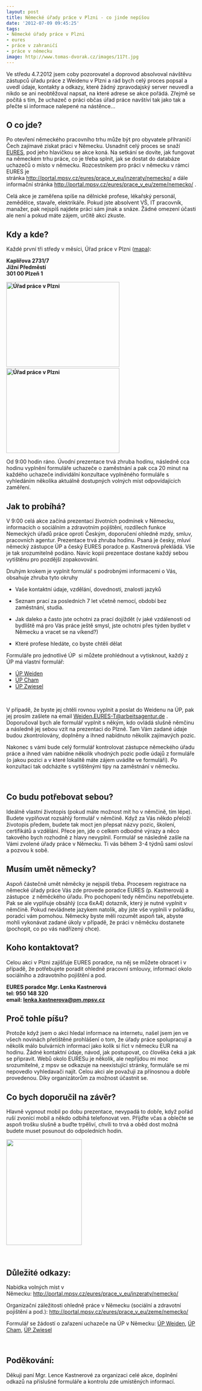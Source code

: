 ```yaml
---
layout: post
title: Německé úřady práce v Plzni - co jinde nepíšou
date: '2012-07-09 09:45:25'
tags:
- Německé úřady práce v Plzni
- eures
- práce v zahraničí
- práce v německu
image: http://www.tomas-dvorak.cz/images/117t.jpg
---
```

Ve středu 4.7.2012 jsem coby pozorovatel a doprovod absolvoval návštěvu zástupců úřadu práce z Weidenu v Plzni a rád bych celý proces popsal a uvedl údaje, kontakty a odkazy, které žádný zpravodajský server neuvedl a nikdo se ani neobtěžoval napsat, na které adrese se akce pořádá. Zřejmě se počítá s tím, že uchazeč o práci občas úřad práce navštíví tak jako tak a přečte si informace nalepené na nástěnce...

<h2>O co jde?</h2>
<p>Po otevření německého pracovního trhu může být pro obyvatele příhraničí Čech zajímavé získat práci v Německu. Usnadnit celý proces se snaží <a href="http://portal.mpsv.cz/eures/sit_eures">EURES</a>, pod jeho hlavičkou se akce koná. Na setkání se dovíte, jak fungovat na německém trhu práce, co je třeba splnit, jak se dostat do databáze uchazečů o místo v německu. Rozcestníkem pro práci v německu v rámci EURES je stránka <a href="http://portal.mpsv.cz/eures/prace_v_eu/inzeraty/nemecko/" target="_blank">http://portal.mpsv.cz/eures/prace_v_eu/inzeraty/nemecko/</a> a dále informační stránka <a href="http://portal.mpsv.cz/eures/prace_v_eu/zeme/nemecko/" target="_blank">http://portal.mpsv.cz/eures/prace_v_eu/zeme/nemecko/</a> .</p>
<p>Celá akce je zaměřena spíše na dělnické profese, lékařský personál, zemědělce, stavaře, elektrikáře. Pokud jste absolvent VŠ, IT pracovník, manažer, pak nejspíš najdete práci sám jinak a snáze. Žádné omezení účasti ale není a pokud máte zájem, určitě akci zkuste.</p>
<h2>Kdy a kde?</h2>
<p>Každé první tři středy v měsíci, Úřad práce v Plzni (<a href="https://maps.google.com/maps?q=Kapl%C3%AD%C5%99ova+2731,+Plze%C5%88-Ji%C5%BEn%C3%AD+P%C5%99edm%C4%9Bst%C3%AD,+%C4%8Cesk%C3%A1+republika&hl=cs&ie=UTF8&sll=49.747485,13.377604&sspn=0.180134,0.445976&oq=Kapl%C3%AD%C5%99ova+2731&t=h&hnear=Kapl%C3%AD%C5%99ova+2731%2F7,+301+00+Plze%C5%88-Ji%C5%BEn%C3%AD+P%C5%99edm%C4%9Bst%C3%AD,+%C4%8Cesk%C3%A1+republika&z=16" target="_blank">mapa</a>):</p>
<p><strong>Kaplířova 2731/7<br /> Jižní Předměstí<br /> 301 00 Plzeň 1</strong></p>
<p><strong><img src="http://www.tomas-dvorak.cz/images/117t.jpg" alt="Úřad práce v Plzni" width="300" height="225" />  <img src="http://www.tomas-dvorak.cz/images/118t.jpg" alt="Úřad práce v Plzni" width="300" height="225" /></strong></p>
<p>Od 9:00 hodin ráno. Úvodní prezentace trvá zhruba hodinu, následně cca hodinu vyplnění formuláře uchazeče o zaměstnání a pak cca 20 minut na každého uchazeče individální konzultace vyplněného formuláře s vyhledáním několika aktuálně dostupných volných míst odpovídajících zaměření.</p>
<h2>Jak to probíhá?</h2>
<p>V 9:00 celá akce začíná prezentací životních podmínek v Německu, informacích o sociálním a zdravotním pojištění, rozdílech funkce Nemeckých úřadů práce oproti Českým, doporučení ohledně mzdy, smluv, pracovních agentur. Prezentace trvá zhruba hodinu. Psaná je česky, mluví německý zástupce ÚP a český EURES poradce p. Kastnerová překládá. Vše je tak srozumitelně podáno. Navíc kopii prezentace dostane každý sebou vytištěnu pro pozdější zopakovování.</p>
<p>Druhým krokem je vyplnit formulář s podrobnými informacemi o Vás, obsahuje zhruba tyto okruhy</p>
<ul>
<li>
<p>Vaše kontaktní údaje, vzdělání, dovednosti, znalosti jazyků</p>
</li>
<li>
<p>Seznam prací za posledních 7 let včetně nemocí, období bez zaměstnání, studia.</p>
</li>
<li>
<p>Jak daleko a často jste ochotni za prací dojíždět (v jaké vzdálenosti od bydliště má pro Vás práce ještě smysl, jste ochotni přes týden bydlet v Německu a vracet se na víkend?)</p>
</li>
<li>
<p>Které profese hledáte, co byste chtěli dělat</p>
</li>
</ul>
<p>Formuláře pro jednotlivé ÚP  si můžete prohlédnout a vytisknout, každý z ÚP má vlastní formulář: </p>
<ul>
<li><a href="http://www.arbeitsagentur.de/nn_625204/Navigation/Dienststellen/RD-BY/Weiden/Agentur/Buerger/Arbeiten-in-der-Grenzregion/Arbeiten-in-der-Grenzregion-Nav.html%20">ÚP Weiden</a></li>
<li><a href="http://www.tomas-dvorak.cz/file_download/42/OKI-C9850-UP240.pdf">ÚP Cham</a></li>
<li><a href="http://www.tomas-dvorak.cz/file_download/41/OKI-C9850-UP239.pdf">ÚP Zwiesel</a></li>
</ul>
<div> </div>
<p>V případě, že byste jej chtěli rovnou vyplnit a poslat do Weidenu na ÚP, pak jej prosím zašlete na email <a href="mailto:Weiden.EURES-T@arbeitsagentur.de">Weiden.EURES-T@arbeitsagentur.de</a> . Doporučoval bych ale formulář vyplnit s někým, kdo ovládá slušně němčinu a následně jej sebou vzít na prezentaci do Plzně. Tam Vám zadané údaje budou zkontrolovány, doplněny a ihned nabídnuto několik zajímavých pozic.</p>
<p>Nakonec s vámi bude celý formulář kontrolovat zástupce německého úřadu práce a ihned vám nabídne několik vhodných pozic podle údajů z formuláře (o jakou pozici a v které lokalitě máte zájem uvádíte ve formuláři). Po konzultaci tak odcházíte s vytištěnými tipy na zaměstnání v německu.</p>
<p> </p>
<h2>Co budu potřebovat sebou?</h2>
<p>Ideálně vlastní životopis (pokud máte možnost mít ho v němčině, tím lépe). Budete vyplňovat rozsáhlý formulář v němčině. Když za Vás někdo přeloží životopis předem, budete tak moct jen přepsat názvy pozic, školení, certifikátů a vzdělání. Přece jen, jde o celkem odbodné výrazy a něco takového bych rozhodně z hlavy nevyplnil. Formulář se následně zašle na Vámi zvolené úřady práce v Německu. Ti vás během 3-4 týdnů sami osloví a pozvou k sobě. </p>
<h2>Musím umět německy?</h2>
<p>Aspoň částečně umět něměcky je nejspíš třeba. Procesem registrace na německé úřady práce Vás zde provede poradce EURES (p. Kastnerová) a zástupce  z něměckého úřadu. Pro pochopení tedy němčinu nepotřebujete. Pak se ale vyplňuje obsáhlý (cca 6xA4) dotazník, který je nutné vyplnit v němčině. Pokud nevládnete jazykem natolik, aby jste vše vyplnili v pořádku, poradci vám pomohou. Německy byste měli rozumět aspoň tak, abyste mohli vykonávat zadané úkoly v případě, že práci v něměcku dostanete (pochopit, co po vás nadřízený chce). </p>
<h2>Koho kontaktovat?</h2>
<p>Celou akci v Plzni zajišťuje EURES poradce, na něj se můžete obracet i v případě, že potřebujete poradit ohledně pracovní smlouvy, informací okolo sociálního a zdravotního pojištění a pod.</p>
<p><strong>EURES poradce Mgr. Lenka Kastnerová<br /> tel: 950 148 320<br /> email: <a href="mailto:lenka.kastnerova@pm.mpsv.cz">lenka.kastnerova@pm.mpsv.cz</a></strong></p>
<h2>Proč tohle píšu?</h2>
<p>Protože když jsem o akci hledal informace na internetu, našel jsem jen ve všech novinách přetištěné prohlášení o tom, že úřady práce spolupracují a několik málo bulvárních informací jako kolik si říct v německu EUR na hodinu. Žádné kontaktní údaje, návod, jak postupovat, co člověka čeká a jak se připravit. Webů okolo EURESu je několik, ale nepřijdou mi moc srozumitelné, z mpsv se odkazuje na neexistující stránky, formuláře se mi nepovedlo vyhledavači najít. Celou akci ale považuji za přínosnou a dobře provedenou. Díky organizátorům za možnost účastnit se.</p>
<h2>Co bych doporučil na závěr?</h2>
<p>Hlavně vypnout mobil po dobu prezentace, nevypadá to dobře, když pořád ruší zvonící mobil a někdo odbíhá telefonovat ven. Přijďte včas a oblečte se aspoň trošku slušně a buďte trpěliví, chvíli to trvá a oběd dost možná budete muset posunout do odpoledních hodin. </p>
<p><img src="http://www.tomas-dvorak.cz/images/119t.jpg" alt="" width="200" height="280" /></p>
<p> </p>
<h2><strong>Důležité odkazy:</strong></h2>
<p>Nabídka volných míst v Německu: <a href="http://portal.mpsv.cz/eures/prace_v_eu/inzeraty/nemecko/">http://portal.mpsv.cz/eures/prace_v_eu/inzeraty/nemecko/</a></p>
<p>Organizační záležitosti ohledně práce v Německu (sociální a zdravotní pojištění a pod.): <a href="http://portal.mpsv.cz/eures/prace_v_eu/zeme/nemecko/">http://portal.mpsv.cz/eures/prace_v_eu/zeme/nemecko/</a></p>
<p>Formulář se žádostí o zařazení uchazeče na ÚP v Německu: <a href="http://www.arbeitsagentur.de/nn_625204/Navigation/Dienststellen/RD-BY/Weiden/Agentur/Buerger/Arbeiten-in-der-Grenzregion/Arbeiten-in-der-Grenzregion-Nav.html%20">ÚP Weiden</a>, <a href="http://www.tomas-dvorak.cz/file_download/42/OKI-C9850-UP240.pdf">ÚP Cham</a>, <a href="http://www.tomas-dvorak.cz/file_download/41/OKI-C9850-UP239.pdf">ÚP Zwiesel</a></p>
<p> </p>
<h2><strong>Poděkování:</strong></h2>
<p>Děkuji paní Mgr. Lence Kastnerové za organizaci celé akce, doplnění odkazů na příslušné formuláře a kontrolu zde umístěných informací. </p>
